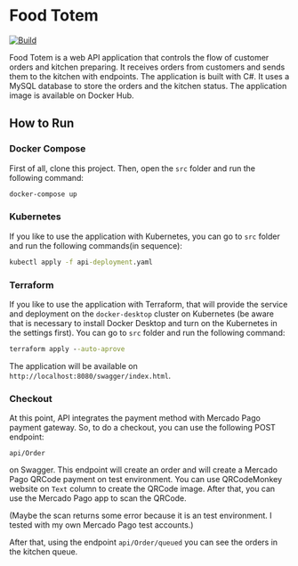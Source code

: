 # Food Totem
[![Build](https://github.com/leonardo-avila/food-totem/actions/workflows/build.yml/badge.svg)](https://github.com/leonardo-avila/food-totem/actions/workflows/build.yml)

Food Totem is a web API application that controls the flow of customer orders and kitchen preparing. It receives orders from customers and sends them to the kitchen with endpoints. The application is built with C#. It uses a MySQL database to store the orders and the kitchen status. The application image is available on Docker Hub.

## How to Run

### Docker Compose
First of all, clone this project. Then, open the `src` folder and run the following command:

```cmd
docker-compose up
```

### Kubernetes
If you like to use the application with Kubernetes, you can go to `src` folder and run the following commands(in sequence):

```cmd
kubectl apply -f api-deployment.yaml
```

### Terraform

If you like to use the application with Terraform, that will provide the service and deployment on the `docker-desktop` cluster on Kubernetes (be aware that is necessary to install Docker Desktop and turn on the Kubernetes in the settings first). You can go to `src` folder and run the following command:

```cmd
terraform apply --auto-aprove
```

The application will be available on `http://localhost:8080/swagger/index.html`.

### Checkout

At this point, API integrates the payment method with Mercado Pago payment gateway. So, to do a checkout, you can use the following POST endpoint:

```api/Order```

on Swagger. This endpoint will create an order and will create a Mercado Pago QRCode payment on test environment. You can use QRCodeMonkey website on `Text` column to create the QRCode image. After that, you can use the Mercado Pago app to scan the QRCode.

(Maybe the scan returns some error because it is an test environment. I tested with my own Mercado Pago test accounts.)

After that, using the endpoint ```api/Order/queued``` you can see the orders in the kitchen queue.


